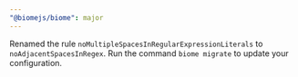 ```yaml
---
"@biomejs/biome": major
---
```


Renamed the rule `noMultipleSpacesInRegularExpressionLiterals` to `noAdjacentSpacesInRegex`. Run the command `biome migrate` to update your configuration.

